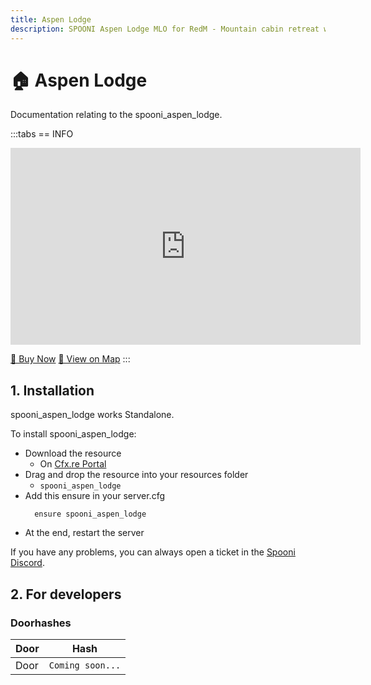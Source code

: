 ```yaml
---
title: Aspen Lodge
description: SPOONI Aspen Lodge MLO for RedM - Mountain cabin retreat with detailed interior. Wilderness lodge for New Austin high country roleplay in Red Dead Redemption 2.
---
```


# 🏠 Aspen Lodge
Documentation relating to the spooni_aspen_lodge.

:::tabs
== INFO
<iframe width="560" height="315" src="https://www.youtube.com/embed/UJVgKAN0QqA?si=FyH7B2zMpFOqOogT" frameborder="0" allow="accelerometer; autoplay; clipboard-write; encrypted-media; gyroscope; picture-in-picture; web-share" referrerpolicy="strict-origin-when-cross-origin" allowfullscreen></iframe>

<a href="https://spooni-mapping.tebex.io/package/6977863" class="button-buy">🛒 Buy Now</a>
<a href="https://spooni.de/rdr2/?m=house227" class="button-map">📍 View on Map</a>
:::

## 1. Installation
spooni_aspen_lodge works Standalone.  

To install spooni_aspen_lodge:
- Download the resource
  - On [Cfx.re Portal](https://portal.cfx.re/)
- Drag and drop the resource into your resources folder
  - `spooni_aspen_lodge`
- Add this ensure in your server.cfg
  ```
    ensure spooni_aspen_lodge
  ```
- At the end, restart the server

If you have any problems, you can always open a ticket in the [Spooni Discord](https://discord.gg/spooni).

## 2. For developers
### Doorhashes
| Door                      | Hash
|---------------------------|----------------------------------------------------------------------------------|
| Door                      | `Coming soon...`